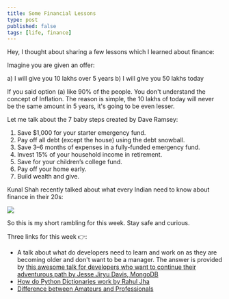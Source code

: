 ```yaml
---
title: Some Financial Lessons
type: post
published: false
tags: [life, finance]
---
```


Hey, I thought about sharing a few lessons which I learned about finance:

Imagine you are given an offer: 

a) I will give you 10 lakhs over 5 years
b) I will give you 50 lakhs today

If you said option (a) like 90% of the people. You don't understand the concept of Inflation. The reason is simple, the 10 lakhs
of today will never be the same amount in 5 years, it's going to be even lesser.

Let me talk about the 7 baby steps created by Dave Ramsey:

1. Save $1,000 for your starter emergency fund.
2. Pay off all debt (except the house) using the debt snowball.
3. Save 3–6 months of expenses in a fully-funded emergency fund.
4. Invest 15% of your household income in retirement.
5. Save for your children’s college fund.
6. Pay off your home early.
7. Build wealth and give.


Kunal Shah recently talked about what every Indian need to know about finance in their 20s:

[![](http://img.youtube.com/vi/XGW6VXHsND8/0.jpg)](http://www.youtube.com/watch?v=XGW6VXHsND8 "What every Indian in the 20s needs to know about money?")

So this is my short rambling for this week. Stay safe and curious.

Three links for this week 👉:

- A talk about what do developers need to learn and work on as they are becoming older and don't want to be a manager. The answer is provided by [this awesome talk for developers who want to continue their adventurous path by Jesse Jiryu Davis, MongoDB](https://youtu.be/Prdqc3J26dE)
- [How do Python Dictionaries work by Rahul Jha](https://dev.to/rj722/day-001-how-do-python-dictionaries-work-5aa2)
- [Difference between Amateurs and Professionals](https://cb.janusworx.com/notice/A51NDQbWrsQrkZOSEy)

